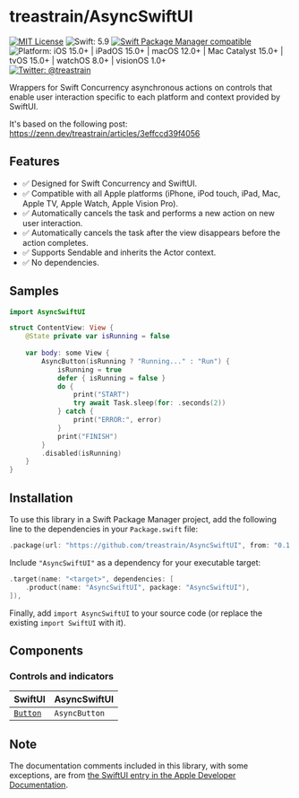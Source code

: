 # treastrain/AsyncSwiftUI

[![MIT License](https://img.shields.io/badge/License-MIT-blue.svg)](https://github.com/treastrain/AsyncSwiftUI/blob/main/LICENSE)
![Swift: 5.9](https://img.shields.io/badge/Swift-5.9-F05138)
[![Swift Package Manager compatible](https://img.shields.io/badge/Swift%20Package%20Manager-compatible-brightgreen.svg)](https://github.com/apple/swift-package-manager)
![Platform: iOS 15.0+ | iPadOS 15.0+ | macOS 12.0+ | Mac Catalyst 15.0+ | tvOS 15.0+ | watchOS 8.0+ | visionOS 1.0+](https://img.shields.io/badge/Platform-iOS%2015.0%2B%20%7C%20iPadOS%2015.0%2B%20%7C%20macOS%2012.0%2B%20%7C%20Mac%20Catalyst%2015.0%2B%20%7C%20tvOS%2015.0%2B%20%7C%20watchOS%208.0%2B%20%7C%20visionOS%201.0%2B-lightgrey)
[![Twitter: @treastrain](https://img.shields.io/twitter/follow/treastrain?label=%40treastrain&style=social)](https://twitter.com/treastrain)

Wrappers for Swift Concurrency asynchronous actions on controls that enable user interaction specific to each platform and context provided by SwiftUI.

It's based on the following post: https://zenn.dev/treastrain/articles/3effccd39f4056

## Features
- ✅ Designed for Swift Concurrency and SwiftUI.
- ✅ Compatible with all Apple platforms (iPhone, iPod touch, iPad, Mac, Apple TV, Apple Watch, Apple Vision Pro).
- ✅ Automatically cancels the task and performs a new action on new user interaction.
- ✅ Automatically cancels the task after the view disappears before the action completes.
- ✅ Supports Sendable and inherits the Actor context.
- ✅ No dependencies.

## Samples
```swift
import AsyncSwiftUI

struct ContentView: View {
    @State private var isRunning = false
    
    var body: some View {
        AsyncButton(isRunning ? "Running..." : "Run") {
            isRunning = true
            defer { isRunning = false }
            do {
                print("START")
                try await Task.sleep(for: .seconds(2))
            } catch {
                print("ERROR:", error)
            }
            print("FINISH")
        }
        .disabled(isRunning)
    }
}
```

## Installation
To use this library in a Swift Package Manager project, add the following line to the dependencies in your `Package.swift` file:

```swift
.package(url: "https://github.com/treastrain/AsyncSwiftUI", from: "0.1.0"),
```

Include `"AsyncSwiftUI"` as a dependency for your executable target:

```swift
.target(name: "<target>", dependencies: [
    .product(name: "AsyncSwiftUI", package: "AsyncSwiftUI"),
]),
```

Finally, add `import AsyncSwiftUI` to your source code (or replace the existing `import SwiftUI` with it).

## Components

### Controls and indicators

| SwiftUI                                                              | AsyncSwiftUI  |
|:---------------------------------------------------------------------|:--------------|
| [`Button`](https://developer.apple.com/documentation/swiftui/button) | `AsyncButton` |

## Note

The documentation comments included in this library, with some exceptions, are from [the SwiftUI entry in the Apple Developer Documentation](https://developer.apple.com/documentation/swiftui).
